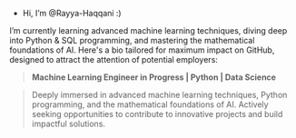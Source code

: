 - Hi, I’m @Rayya-Haqqani :)

I’m currently learning advanced machine learning techniques, diving deep into Python & SQL programming, and mastering the mathematical foundations of AI. 
Here's a bio tailored for maximum impact on GitHub, designed to attract the attention of potential employers:

>  **Machine Learning Engineer in Progress | Python | Data Science**

>  Deeply immersed in advanced machine learning techniques, Python programming, and the mathematical foundations of AI.  Actively seeking opportunities to contribute to innovative projects and build impactful solutions.

<!---
Rayya-Haqqani/Rayya-Haqqani is a ✨ special ✨ repository because its `README.md` (this file) appears on your GitHub profile.
You can click the Preview link to take a look at your changes.
--->
